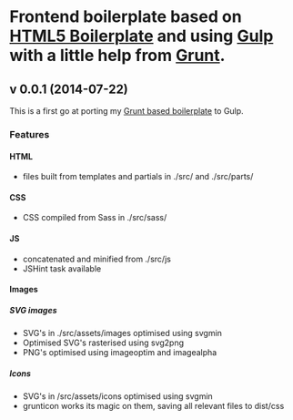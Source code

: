 # Frontend boilerplate based on [HTML5 Boilerplate](https://github.com/h5bp/html5-boilerplate) and using [Gulp](http://gulpjs.com/) with a little help from [Grunt](http://gruntjs.com/).

## v 0.0.1 (2014-07-22)

This is a first go at porting my [Grunt based boilerplate](https://github.com/derekjohnson/boilerplate) to Gulp.

### Features

#### HTML
* files built from templates and partials in ./src/ and ./src/parts/

#### CSS
* CSS compiled from Sass in ./src/sass/

#### JS
* concatenated and minified from ./src/js
* JSHint task available

#### Images

##### SVG images

* SVG's in ./src/assets/images optimised using svgmin
* Optimised SVG's rasterised using svg2png
* PNG's optimised using imageoptim and imagealpha

##### Icons

* SVG's in /src/assets/icons optimised using svgmin
* grunticon works its magic on them, saving all relevant files to dist/css

